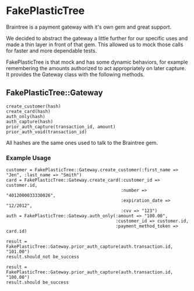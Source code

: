 # FakePlasticTree
Braintree is a payment gateway with it's own gem and great support.

We decided to abstract the gateway a little further for our specific uses and made a thin layer in front of that gem. This allowed us to mock those calls for faster and more dependable tests.

FakePlasticTree is that mock and has some dynamic behaviors, for example remembering the amounts authorized to act appropriately on later capture. It provides the Gateway class with the following methods.

## FakePlasticTree::Gateway
	create_customer(hash)
	create_card(hash)
	auth_only(hash)
	auth_capture(hash)
	prior_auth_capture(transaction_id, amount)
	prior_auth_void(transaction_id)
	
All hashes are the same ones used to talk to the Braintree gem.

### Example Usage
	customer = FakePlasticTree::Gateway.create_customer(:first_name => "Jen", :last_name => "Smith")
	card = FakePlasticTree::Gateway.create_card(:customer_id => customer.id, 
	                                            :number => "4012000033330026",
	                                            :expiration_date => "12/2012", 
	                                            :cvv => "123")
	auth = FakePlasticTree::Gateway.auth_only(:amount => "100.00",
	                                          :customer_id => customer.id, 
	                                          :payment_method_token => card.id)
                                          
	result = FakePlasticTree::Gateway.prior_auth_capture(auth.transaction.id, "101.00")
	result.should_not be_success

	result = FakePlasticTree::Gateway.prior_auth_capture(auth.transaction.id, "100.00")
	result.should be_success
	
	
